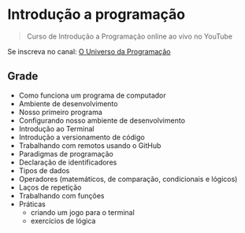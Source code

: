 # Introdução a programação

> Curso de Introdução a Programação online ao vivo no YouTube

Se inscreva no canal: [O Universo da Programação](https://www.youtube.com/c/ouniversodaprogramacao)

## Grade

- Como funciona um programa de computador
- Ambiente de desenvolvimento
- Nosso primeiro programa
- Configurando nosso ambiente de desenvolvimento
- Introdução ao Terminal
- Introdução a versionamento de código
- Trabalhando com remotos usando o GitHub
- Paradigmas de programação
- Declaração de identificadores
- Tipos de dados
- Operadores (matemáticos, de comparação, condicionais e lógicos)
- Laços de repetição
- Trabalhando com funções
- Práticas
  - criando um jogo para o terminal
  - exercícios de lógica
